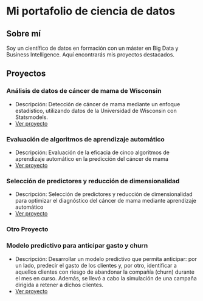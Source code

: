 # Mi portafolio de ciencia de datos

## Sobre mí
Soy un científico de datos en formación con un máster en Big Data y Business Intelligence. Aquí encontrarás mis proyectos destacados.

## Proyectos

### Análisis de datos de cáncer de mama de Wisconsin
- Descripción: Detección de cáncer de mama mediante un enfoque estadístico, utilizando datos de la Universidad de Wisconsin con Statsmodels.
- [Ver proyecto](https://github.com/luis-alberto-vieira-25194752/Cancer-de-mama-enfoque-estad-stico.git)
### Evaluación de algoritmos de aprendizaje automático
- Descripción: Evaluación de la eficacia de cinco algoritmos de aprendizaje automático en la predicción del cáncer de mama 
- [Ver proyecto](https://github.com/luis-alberto-vieira-25194752/Evaluaci-n-de-la-eficacia-de-cinco-algoritmos-de-aprendizaje-autom-tico-.git)
### Selección de predictores y reducción de dimensionalidad
- Descripción: Selección de predictores y reducción de dimensionalidad para optimizar el diagnóstico del cáncer de mama mediante aprendizaje automático
- [Ver proyecto](https://github.com/luis-alberto-vieira-25194752/Selecci-n-de-predictores-el-diagn-stico-del-c-ncer-de-mama-mediante-aprendizaje-autom-tico.git) 

### Otro Proyecto
### Modelo predictivo para anticipar gasto y churn
- Descripción: Desarrollar un modelo predictivo que permita anticipar: por un lado, predecir el gasto de los clientes y, por otro, identificar a aquellos clientes con riesgo de abandonar la compañía (churn) durante el mes en curso. Además, se llevó a cabo la simulación de una campaña dirigida a retener a dichos clientes.
- [Ver proyecto](https://github.com/luis-alberto-vieira-25194752/Trabajo-final-de-ciencia-de-datos.git) 
